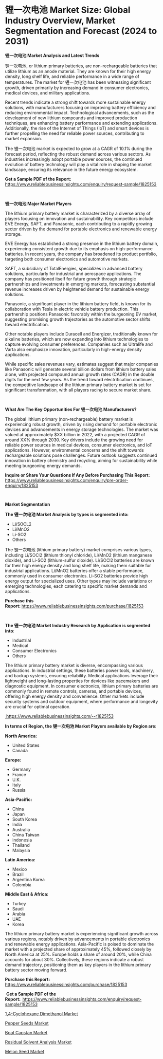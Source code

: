 <p><h1>锂一次电池 Market Size: Global Industry Overview, Market Segmentation and Forecast (2024 to 2031)</h1></p><p><strong>锂一次电池 Market Analysis and Latest Trends</strong></p>
<p><p>锂一次电池, or lithium primary batteries, are non-rechargeable batteries that utilize lithium as an anode material. They are known for their high energy density, long shelf life, and reliable performance in a wide range of temperatures. The market for 锂一次电池 has been witnessing significant growth, driven primarily by increasing demand in consumer electronics, medical devices, and military applications. </p><p>Recent trends indicate a strong shift towards more sustainable energy solutions, with manufacturers focusing on improving battery efficiency and reducing environmental impact. Technological advancements, such as the development of new lithium compounds and improved production techniques, are enhancing battery performance and extending applications. Additionally, the rise of the Internet of Things (IoT) and smart devices is further propelling the need for reliable power sources, contributing to market expansion.</p><p>The 锂一次电池 market is expected to grow at a CAGR of 10.1% during the forecast period, reflecting the robust demand across various sectors. As industries increasingly adopt portable power sources, the continued evolution of battery technology will play a vital role in shaping the market landscape, ensuring its relevance in the future energy ecosystem.</p></p>
<p><strong>Get a Sample PDF of the Report:&nbsp;</strong> <a href="https://www.reliablebusinessinsights.com/enquiry/request-sample/1825153?utm_campaign=1094&utm_medium=2&utm_source=Github&utm_content=ia&utm_term=15102024&utm_id=6zsc5lia5qyh55s15rgg">https://www.reliablebusinessinsights.com/enquiry/request-sample/1825153</a></p>
<p>&nbsp;</p>
<p><strong>锂一次电池 Major Market Players</strong></p>
<p><p>The lithium primary battery market is characterized by a diverse array of players focusing on innovation and sustainability. Key competitors include EVE Energy, SAFT, and Panasonic, each contributing to a rapidly growing sector driven by the demand for portable electronics and renewable energy storage.</p><p>EVE Energy has established a strong presence in the lithium battery domain, experiencing consistent growth due to its emphasis on high-performance batteries. In recent years, the company has broadened its product portfolio, targeting both consumer electronics and automotive markets.</p><p>SAFT, a subsidiary of TotalEnergies, specializes in advanced battery solutions, particularly for industrial and aerospace applications. The company has positioned itself for future growth through strategic partnerships and investments in emerging markets, forecasting substantial revenue increases driven by heightened demand for sustainable energy solutions.</p><p>Panasonic, a significant player in the lithium battery field, is known for its collaboration with Tesla in electric vehicle battery production. This partnership positions Panasonic favorably within the burgeoning EV market, suggesting promising growth trajectories as the automotive sector shifts toward electrification.</p><p>Other notable players include Duracell and Energizer, traditionally known for alkaline batteries, which are now expanding into lithium technologies to capture evolving consumer preferences. Companies such as Ultralife and Varta also emphasize innovation, particularly in high-energy density applications.</p><p>While specific sales revenues vary, estimates suggest that major companies like Panasonic will generate several billion dollars from lithium battery sales alone, with projected compound annual growth rates (CAGR) in the double digits for the next few years. As the trend toward electrification continues, the competitive landscape of the lithium primary battery market is set for significant transformation, with all players racing to secure market share.</p></p>
<p>&nbsp;</p>
<p><strong>What Are The Key Opportunities For 锂一次电池 Manufacturers?</strong></p>
<p><p>The global lithium primary (non-rechargeable) battery market is experiencing robust growth, driven by rising demand for portable electronic devices and advancements in energy storage technologies. The market was valued at approximately $XX billion in 2022, with a projected CAGR of around XX% through 2030. Key drivers include the growing need for reliable power sources in medical devices, consumer electronics, and IoT applications. However, environmental concerns and the shift towards rechargeable solutions pose challenges. Future outlook suggests continued innovation in battery chemistry and recycling, aiming for sustainability while meeting burgeoning energy demands.</p></p>
<p><strong>Inquire or Share Your Questions If Any Before Purchasing This Report:</strong> <a href="https://www.reliablebusinessinsights.com/enquiry/pre-order-enquiry/1825153?utm_campaign=1094&utm_medium=2&utm_source=Github&utm_content=ia&utm_term=15102024&utm_id=6zsc5lia5qyh55s15rgg">https://www.reliablebusinessinsights.com/enquiry/pre-order-enquiry/1825153</a></p>
<p>&nbsp;</p>
<p><strong>Market Segmentation</strong></p>
<p><strong>The 锂一次电池 Market Analysis by types is segmented into:</strong></p>
<p><ul><li>Li/SOCL2</li><li>Li/MnO2</li><li>Li-SO2</li><li>Others</li></ul></p>
<p><p>The 锂一次电池 (lithium primary battery) market comprises various types, including Li/SOCl2 (lithium thionyl chloride), Li/MnO2 (lithium manganese dioxide), and Li-SO2 (lithium-sulfur dioxide). Li/SOCl2 batteries are known for their high energy density and long shelf life, making them suitable for industrial applications. Li/MnO2 batteries offer a stable performance, commonly used in consumer electronics. Li-SO2 batteries provide high energy output for specialized uses. Other types may include variations or emerging technologies, each catering to specific market demands and applications.</p></p>
<p><strong>Purchase this Report:&nbsp;</strong><a href="https://www.reliablebusinessinsights.com/purchase/1825153?utm_campaign=1094&utm_medium=2&utm_source=Github&utm_content=ia&utm_term=15102024&utm_id=6zsc5lia5qyh55s15rgg">https://www.reliablebusinessinsights.com/purchase/1825153</a></p>
<p>&nbsp;</p>
<p><strong>The 锂一次电池 Market Industry Research by Application is segmented into:</strong></p>
<p><ul><li>Industrial</li><li>Medical</li><li>Consumer Electronics</li><li>Others</li></ul></p>
<p><p>The lithium primary battery market is diverse, encompassing various applications. In industrial settings, these batteries power tools, machinery, and backup systems, ensuring reliability. Medical applications leverage their lightweight and long-lasting properties for devices like pacemakers and diagnostic equipment. In consumer electronics, lithium primary batteries are commonly found in remote controls, cameras, and portable devices, offering high energy density and convenience. Other markets include security systems and outdoor equipment, where performance and longevity are crucial for optimal operation.</p></p>
<p><a href="https://www.reliablebusinessinsights.com/--r1825153?utm_campaign=1094&utm_medium=2&utm_source=Github&utm_content=ia&utm_term=15102024&utm_id=6zsc5lia5qyh55s15rgg">&nbsp;https://www.reliablebusinessinsights.com/--r1825153</a></p>
<p><strong>In terms of Region, the 锂一次电池 Market Players available by Region are:</strong></p>
<p>
    <p> <strong> North America: </strong>
        <ul>
            <li>United States</li>
            <li>Canada</li>
        </ul>
        </p> 
    <p> <strong> Europe: </strong>
        <ul>
            <li>Germany</li>
            <li>France</li>
            <li>U.K.</li>
            <li>Italy</li>
            <li>Russia</li>
        </ul>
        </p> 
    <p> <strong> Asia-Pacific: </strong>
        <ul>
            <li>China</li>
            <li>Japan</li>
            <li>South Korea</li>
            <li>India</li>
            <li>Australia</li>
            <li>China Taiwan</li>
            <li>Indonesia</li>
            <li>Thailand</li>
            <li>Malaysia</li>
        </ul>
        </p> 
    <p> <strong> Latin America: </strong>
        <ul>
            <li>Mexico</li>
            <li>Brazil</li>
            <li>Argentina Korea</li>
            <li>Colombia</li>
        </ul>
        </p> 
    <p> <strong> Middle East & Africa: </strong>
        <ul>
            <li>Turkey</li>
            <li>Saudi</li>
            <li>Arabia</li>
            <li>UAE</li>
            <li>Korea</li>
        </ul>
    </p>
    </p>
<p><p>The lithium primary battery market is experiencing significant growth across various regions, notably driven by advancements in portable electronics and renewable energy applications. Asia-Pacific is poised to dominate the market with a projected share of approximately 45%, followed closely by North America at 25%. Europe holds a share of around 20%, while China accounts for about 30%. Collectively, these regions indicate a robust demand trajectory, positioning them as key players in the lithium primary battery sector moving forward.</p></p>
<p><strong>Purchase this Report: </strong><a href="https://www.reliablebusinessinsights.com/purchase/1825153?utm_campaign=1094&utm_medium=2&utm_source=Github&utm_content=ia&utm_term=15102024&utm_id=6zsc5lia5qyh55s15rgg">https://www.reliablebusinessinsights.com/purchase/1825153</a></p>
<p>&nbsp;<strong>Get a Sample PDF of the Report:&nbsp;&nbsp;</strong><a href="https://www.reliablebusinessinsights.com/enquiry/request-sample/1825153?utm_campaign=1094&utm_medium=2&utm_source=Github&utm_content=ia&utm_term=15102024&utm_id=6zsc5lia5qyh55s15rgg">https://www.reliablebusinessinsights.com/enquiry/request-sample/1825153</a></p>
<p><strong></strong></p>
<p><p><a href="https://github.com/OrlandoHBarks/Market-Research-Report-List-1/blob/main/14-cyclohexane-dimethanol-market.md?utm_campaign=1094&utm_medium=2&utm_source=Github&utm_content=ia&utm_term=15102024&utm_id=6zsc5lia5qyh55s15rgg">1,4-Cyclohexane Dimethanol Market</a></p><p><a href="https://www.linkedin.com/pulse/pepper-seeds-market-overview-forecast-2024-2031-detailed-mcbwe?utm_campaign=1094&utm_medium=2&utm_source=Github&utm_content=ia&utm_term=15102024&utm_id=6zsc5lia5qyh55s15rgg">Pepper Seeds Market</a></p><p><a href="https://issuu.com/reportprime-2/docs/boat-capstan-market-size-2030.pptx_308e713a762a5f?utm_campaign=1094&utm_medium=2&utm_source=Github&utm_content=ia&utm_term=15102024&utm_id=6zsc5lia5qyh55s15rgg">Boat Capstan Market</a></p><p><a href="https://issuu.com/reportprime-2/docs/residual-solvent-analysis-market-si_ac6b57c4ad3fef?utm_campaign=1094&utm_medium=2&utm_source=Github&utm_content=ia&utm_term=15102024&utm_id=6zsc5lia5qyh55s15rgg">Residual Solvent Analysis Market</a></p><p><a href="https://www.linkedin.com/pulse/melon-seed-market-navigating-challenges-unlocking-potential-owl7e?utm_campaign=1094&utm_medium=2&utm_source=Github&utm_content=ia&utm_term=15102024&utm_id=6zsc5lia5qyh55s15rgg">Melon Seed Market</a></p></p>
